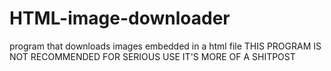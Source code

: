 # HTML-image-downloader
program that downloads images embedded in a html file
THIS PROGRAM IS NOT RECOMMENDED FOR SERIOUS USE IT'S MORE OF A SHITPOST
